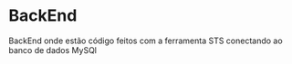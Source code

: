 # BackEnd

 BackEnd onde estão código feitos com a ferramenta STS conectando ao banco de dados MySQl
 
